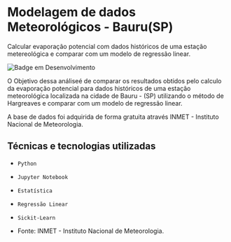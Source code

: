 # Modelagem de dados Meteorológicos - Bauru(SP)
Calcular evaporação potencial com dados históricos de uma estação metereológica e comparar com um modelo de regressão linear.

![Badge em Desenvolvimento](http://img.shields.io/static/v1?label=STATUS&message=CONCLUIDO&color=BLUE&style=for-the-badge)

O Objetivo dessa análiseé de comparar os resultados obtidos pelo calculo da evaporação potencial para dados históricos de uma estação meteorológica localizada na cidade de Bauru - (SP) utilizando o método de Hargreaves e comparar com um modelo de regressão linear.

A base de dados foi adquirida de forma gratuita através INMET - Instituto Nacional de Meteorologia.

## Técnicas e tecnologias utilizadas

- ``Python``
- ``Jupyter Notebook``
- ``Estatística``
- ``Regressão Linear``
- ``Sickit-Learn``


- Fonte: INMET - Instituto Nacional de Meteorologia.


